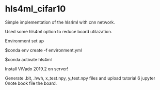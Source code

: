 # hls4ml_cifar10
Simple implementation of the hls4ml with cnn network.

Used some hls4ml option to reduce board utilazation. 

Environment set up

$conda env create -f environment.yml

$conda activate hls4ml

Install ViVado 2019.2 on server!

Generate .bit, .hwh, x_test.npy, y_test.npy files and upload tutorial 6 jupyter 0note book file  the board.
